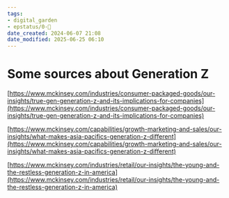 ```yaml
---
tags: 
- digital_garden
- epstatus/0-🌰
date_created: 2024-06-07 21:08
date_modified: 2025-06-25 06:10
---
```

# Some sources about Generation Z

[https://www.mckinsey.com/industries/consumer-packaged-goods/our-insights/true-gen-generation-z-and-its-implications-for-companies](https://www.mckinsey.com/industries/consumer-packaged-goods/our-insights/true-gen-generation-z-and-its-implications-for-companies)
    
[https://www.mckinsey.com/capabilities/growth-marketing-and-sales/our-insights/what-makes-asia-pacifics-generation-z-different](https://www.mckinsey.com/capabilities/growth-marketing-and-sales/our-insights/what-makes-asia-pacifics-generation-z-different)
    
[https://www.mckinsey.com/industries/retail/our-insights/the-young-and-the-restless-generation-z-in-america](https://www.mckinsey.com/industries/retail/our-insights/the-young-and-the-restless-generation-z-in-america)
    